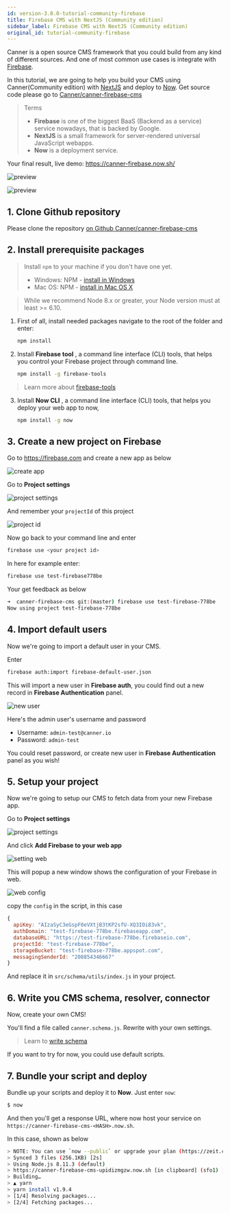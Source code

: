 ```yaml
---
id: version-3.0.0-tutorial-community-firebase
title: Firebase CMS with NextJS (Community edition)
sidebar_label: Firebase CMS with NextJS (Community edition)
original_id: tutorial-community-firebase
---
```


Canner is a open source CMS framework that you could build from any kind of different sources. And one of most common use cases is integrate with [Firebase](https://firebase.google.com/).

In this tutorial, we are going to help you build your CMS using Canner(Community edition) with [NextJS](https://nextjs.org/) and deploy to [Now](https://zeit.co/now). Get source code please go to [Canner/canner-firebase-cms](https://github.com/Canner/canner-firebase-cms) 

> Terms
> - **Firebase** is one of the biggest BaaS (Backend as a service) service nowadays, that is backed by Google.
> - **NextJS** is a small framework for server-rendered universal JavaScript webapps.
> - **Now** is a deployment service.

Your final result, live demo: https://canner-firebase.now.sh/

![preview](/docs/assets/tutorial-firebase/preview/1.png)

![preview](/docs/assets/tutorial-firebase/preview/4.png)


## 1. Clone Github repository

Please clone the repository [on Github Canner/canner-firebase-cms](https://github.com/Canner/canner-firebase-cms)

## 2. Install prerequisite packages

> Install `npm` to your machine if you don't have one yet.
> - Windows: NPM - [install in Windows](https://docs.npmjs.com/getting-started/installing-node#microsoft-windows)
> - Mac OS: NPM - [install in Mac OS X](https://docs.npmjs.com/getting-started/installing-node#apple-macos)

> While we recommend Node 8.x or greater, your Node version must at least >= 6.10.

1. First of all, install needed packages navigate to the root of the folder and enter:
    ```sh
    npm install
    ```

2. Install **Firebase tool** , a command line interface (CLI) tools, that helps you control your Firebase project through command line.

    ```sh
    npm install -g firebase-tools
    ```

> Learn more about [firebase-tools](https://github.com/firebase/firebase-tools)
3. Install **Now CLI** ,  a command line interface (CLI) tools, that helps you deploy your web app to now,

    ```sh
    npm install -g now
    ```

## 3. Create a new project on Firebase

Go to https://firebase.com and create a new app as below

![create app](/docs/assets/tutorial-firebase/create-firebase-app.png)

Go to **Project settings**

![project settings](/docs/assets/tutorial-firebase/project-settings.png)

And remember your `projectId` of this project

![project id](/docs/assets/tutorial-firebase/project-id.png)


Now go back to your command line and enter

```sh
firebase use <your project id>
```

In here for example enter:

```sh
firebase use test-firebase778be
```

Your get feedback as below

```sh
➜  canner-firebase-cms git:(master) firebase use test-firebase-778be
Now using project test-firebase-778be
```

## 4. Import default users

Now we're going to import a default user in your CMS.

Enter

```sh
firebase auth:import firebase-default-user.json
```

This will import a new user in **Firebase auth**, you could find out a new record in **Firebase Authentication** panel.

![new user](/docs/assets/tutorial-firebase/new-user.png)

Here's the admin user's username and password

- Username: `admin-test@canner.io`
- Password: `admin-test`

You could reset password, or create new user in **Firebase Authentication** panel as you wish!

## 5. Setup your project

Now we're going to setup our CMS to fetch data from your new Firebase app.

Go to **Project settings**

![project settings](/docs/assets/tutorial-firebase/project-settings.png)

And click **Add Firebase to your web app**

![setting web](/docs/assets/tutorial-firebase/setting-web.png)

This will popup a new window shows the configuration of your Firebase in web.

![web config](/docs/assets/tutorial-firebase/web-config.png)

copy the `config` in the script, in this case

```js
{
  apiKey: "AIzaSyC3eGspF0eVXtjB3tKP2sfU-XQ3IOi83vk",
  authDomain: "test-firebase-778be.firebaseapp.com",
  databaseURL: "https://test-firebase-778be.firebaseio.com",
  projectId: "test-firebase-778be",
  storageBucket: "test-firebase-778be.appspot.com",
  messagingSenderId: "208854346667"
}
```

And replace it in `src/schema/utils/index.js` in your project.

## 6. Write you CMS schema, resolver, connector

Now, create your own CMS!

You'll find a file called `canner.schema.js`. Rewrite with your own settings.

> Learn to [write schema](guides-schema-overview.md)

If you want to try for now, you could use default scripts.


## 7. Bundle your script and deploy

Bundle up your scripts and deploy it to **Now**. Just enter `now`:

```sh
$ now
```

And then you'll get a response URL, where now host your service on `https://canner-firebase-cms-<HASH>.now.sh`.

In this case, shown as below

```sh
> NOTE: You can use `now --public` or upgrade your plan (https://zeit.co/account/plan) to skip this prompt
> Synced 3 files (256.1KB) [2s]
> Using Node.js 8.11.3 (default)
> https://canner-firebase-cms-upidizmgzw.now.sh [in clipboard] (sfo1) [2s]
> Building…
> ▲ yarn
> yarn install v1.9.4
> [1/4] Resolving packages...
> [2/4] Fetching packages...
```